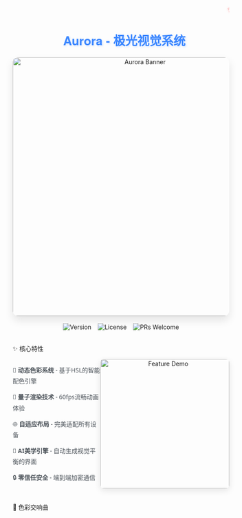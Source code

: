 <div align="center">
  <marquee behavior="scroll" direction="left" scrollamount="8" style="color: #ff6b6b; font-size: 1.2em; font-family: 'Courier New', monospace; text-shadow: 0 0 5px rgba(255,107,107,0.5);">
    ✨ Welcome to Aurora Project • 极光视觉盛宴 • 探索前沿科技美学 ✨ 
  </marquee>
  
  <h1 style="font-family: 'Helvetica Neue', sans-serif; color: #3a86ff; text-shadow: 2px 2px 4px rgba(58,134,255,0.2);">
    🌈 Aurora - 极光视觉系统 
  </h1>
  
  <img src="https://media.giphy.com/media/3o7abKhOpu0NwenH3O/giphy.gif"  width="600" alt="Aurora Banner" style="border-radius: 12px; box-shadow: 0 10px 20px rgba(0,0,0,0.1);">
</div>
 
<br>
 
<div align="center" style="display: flex; justify-content: center; gap: 15px;">
  <img src="https://img.shields.io/badge/Version-2.1.0-9cf?style=for-the-badge&logo=starship"  alt="Version">
  <img src="https://img.shields.io/badge/License-MIT-blue?style=for-the-badge&logo=open-source-initiative"  alt="License">
  <img src="https://img.shields.io/badge/PRs-Welcome-ff69b4?style=for-the-badge&logo=git"  alt="PRs Welcome">
</div>
 
<br>
 
✨ 核心特性 
 
<div style="display: flex; align-items: center;">
  <div style="flex: 1;">
    <ul style="font-family: 'Segoe UI', Tahoma, Geneva, Verdana, sans-serif; color: #495057; line-height: 1.8; list-style-type: none; padding-left: 0;">
      <li style="margin-bottom: 12px;">🎨 <strong>动态色彩系统</strong> - 基于HSL的智能配色引擎</li>
      <li style="margin-bottom: 12px;">🚀 <strong>量子渲染技术</strong> - 60fps流畅动画体验</li>
      <li style="margin-bottom: 12px;">🌐 <strong>自适应布局</strong> - 完美适配所有设备</li>
      <li style="margin-bottom: 12px;">🧠 <strong>AI美学引擎</strong> - 自动生成视觉平衡的界面</li>
      <li style="margin-bottom: 12px;">🔒 <strong>零信任安全</strong> - 端到端加密通信</li>
    </ul>
  </div>
  <div style="flex: 1; text-align: center;">
    <img src="https://media.giphy.com/media/3o6Zt6MLZbQ5Q2ZrmY/giphy.gif"  width="300" alt="Feature Demo" style="border-radius: 8px; box-shadow: 0 5px 15px rgba(0,0,0,0.1);">
  </div>
</div>
 
<br>
 
🎨 色彩交响曲 
 
